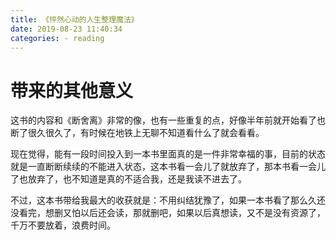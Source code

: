```yaml
---
title: 《怦然心动的人生整理魔法》
date: 2019-08-23 11:40:34
categories: - reading
---
```

# 带来的其他意义

这书的内容和《断舍离》非常的像，也有一些重复的点，好像半年前就开始看了也断了很久很久了，有时候在地铁上无聊不知道看什么了就会看看。

现在觉得，能有一段时间投入到一本书里面真的是一件非常幸福的事，目前的状态就是一直断断续续的不能进入状态，这本书看一会儿了就放弃了，那本书看一会儿了也放弃了，也不知道是真的不适合我，还是我读不进去了。

不过，这本书带给我最大的收获就是：不用纠结犹豫了，如果一本书看了那么久还没看完，想删又怕以后还会读，那就删吧，如果以后真想读，又不是没有资源了，千万不要放着，浪费时间。

